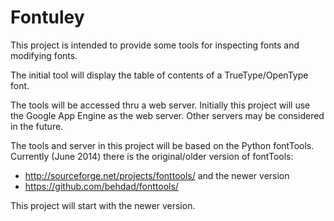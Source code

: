 Fontuley
========

This project is intended to provide some tools for inspecting fonts and 
modifying fonts.

The initial tool will display the table of contents of a TrueType/OpenType font.

The tools will be accessed thru a web server. Initially this project will
use the Google App Engine as the web server. Other servers may be considered
in the future.

The tools and server in this project will be based on the Python fontTools.
Currently (June 2014) there is the original/older version of fontTools:
* http://sourceforge.net/projects/fonttools/
and the newer version
* https://github.com/behdad/fonttools/

This project will start with the newer version.

